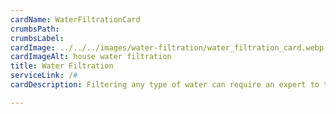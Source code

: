 ```yaml
---
cardName: WaterFiltrationCard
crumbsPath: 
crumbsLabel: 
cardImage: ../../../images/water-filtration/water_filtration_card.webp
cardImageAlt: house water filtration
title: Water Filtration
serviceLink: /#
cardDescription: Filtering any type of water can require an expert to test and suggest a system that meets your reauirements. Water Filtration made easy by Water Softeners San Antonio. 

---
```


